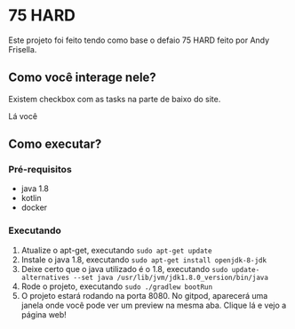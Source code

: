 # 75 HARD

Este projeto foi feito tendo como base o defaio 75 HARD feito por Andy Frisella.

## Como você interage nele?

Existem checkbox com as tasks na parte de baixo do site.

Lá você 

## Como executar?

### Pré-requisitos

- java 1.8
- kotlin
- docker

### Executando

1. Atualize o apt-get, executando `sudo apt-get update`
2. Instale o java 1.8, executando `sudo apt-get install openjdk-8-jdk`
3. Deixe certo que o java utilizado é o 1.8, executando `sudo update-alternatives --set java /usr/lib/jvm/jdk1.8.0_version/bin/java`
4. Rode o projeto, executando `sudo ./gradlew bootRun`
5. O projeto estará rodando na porta 8080. No gitpod, aparecerá uma janela onde você pode ver um preview na mesma aba. Clique lá e vejo a página web!